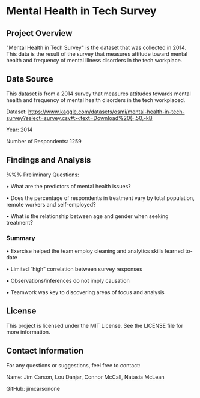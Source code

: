 # Mental Health in Tech Survey

## Project Overview

"Mental Health in Tech Survey" is the dataset that was collected in 2014. This data is the result of the survey that measures attitude toward mental health and frequency of mental illness disorders in the tech workplace.

## Data Source

This dataset is from a 2014 survey that measures attitudes towards mental health and frequency of mental health disorders in the tech workplaced.

Dataset: https://www.kaggle.com/datasets/osmi/mental-health-in-tech-survey?select=survey.csv#:~:text=Download%20(-,50,-kB

Year: 2014

Number of Respondents: 1259

## Findings and Analysis

%%% Preliminary Questions:

• What are the predictors of mental health issues?

• Does the percentage of respondents in treatment vary by total population, remote 
workers and self-employed?

• What is the relationship between age and gender when seeking treatment?

### Summary

• Exercise helped the team employ cleaning and analytics skills learned to-date

• Limited “high” correlation between survey responses

• Observations/inferences do not imply causation

• Teamwork was key to discovering areas of focus and analysis

## License

This project is licensed under the MIT License. See the LICENSE file for more information.

## Contact Information

For any questions or suggestions, feel free to contact:

Name: Jim Carson, Lou Danjar, Connor McCall, Natasia McLean

GitHub: jimcarsonone
